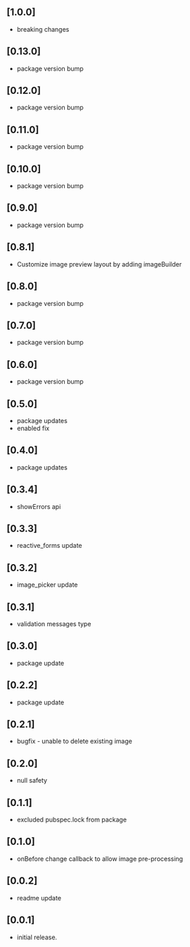 ## [1.0.0]
* breaking changes

## [0.13.0]
* package version bump

## [0.12.0]
* package version bump

## [0.11.0]
* package version bump

## [0.10.0]
* package version bump

## [0.9.0]
* package version bump

## [0.8.1]
* Customize image preview layout by adding imageBuilder

## [0.8.0]
* package version bump

## [0.7.0]
* package version bump

## [0.6.0]
* package version bump

## [0.5.0]
* package updates
* enabled fix

## [0.4.0]
* package updates

## [0.3.4]
* showErrors api

## [0.3.3]
* reactive_forms update

## [0.3.2]
* image_picker update

## [0.3.1]
* validation messages type

## [0.3.0]
* package update

## [0.2.2]
* package update

## [0.2.1]
* bugfix - unable to delete existing image

## [0.2.0]
* null safety

## [0.1.1]
* excluded pubspec.lock from package

## [0.1.0]
* onBefore change callback to allow image pre-processing

## [0.0.2]
* readme update

## [0.0.1]
* initial release.
